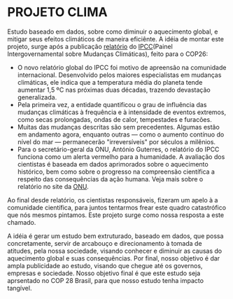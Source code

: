 # PROJETO CLIMA
Estudo baseado em dados, sobre como diminuir o aquecimento global, e mitigar seus efeitos climáticos de maneira eficiênte.
A idéia de montar este projeto, surge após a publicação [relatório](https://unric.org/en/guterres-the-ipcc-report-is-a-code-red-for-humanity/?utm_source=meio&utm_medium=email) do [IPCC](https://www.ipcc.ch/)(Painel Intergovernamental sobre Mudanças Climáticas), feito para o COP26:
* O novo relatório global do IPCC foi motivo de apreensão na comunidade internacional. Desenvolvido pelos maiores especialistas em mudanças climáticas, ele indica que a temperatura média do planeta tende aumentar 1,5 ºC nas próximas duas décadas, trazendo devastação generalizada. 
* Pela primeira vez, a entidade quantificou o grau de influência das mudanças climáticas à frequência e à intensidade de eventos extremos, como secas prolongadas, ondas de calor, tempestades e furacões.
* Muitas das mudanças descritas são sem precedentes. Algumas estão em andamento agora, enquanto outras — como o aumento contínuo do nível do mar — permanecerão "irreversíveis" por séculos a milênios. 
* Para o secretário-geral da ONU, António Guterres, o relatório do IPCC funciona como um alerta vermelho para a humanidade.
A avaliação dos cientistas é baseada em dados aprimorados sobre o aquecimento histórico, bem como sobre o progresso na compreensão científica a respeito das consequências da ação humana.
Veja mais sobre o relatório no site da [ONU](https://brasil.un.org/pt-br/139401-aquecimento-global-atinge-niveis-sem-precedentes-e-dispara-alerta-vermelho-para-humanidade#:~:text=Alerta%20vermelho%20%2D%20Para%20o%20secret%C3%A1rio,destruam%20o%20planeta%E2%80%9D%2C%20disse.).

Ao final desde relatório, os cientistas responsáveis, fizeram um apelo à a comunidade científica, para juntos tentarmos frear este quadro catastrófico que nós mesmos pintamos. Este projeto surge como nossa resposta a este chamado.

A idéia é gerar um estudo bem extruturado,  baseado em dados, que possa concretamente,  servir de arcabouço e direcionamento à tomada de atitudes, pela nossa sociedade, visando conhecer e diminuir as causas do aquecimento global e suas consequências. Por final, nosso objetivo é dar ampla publicidade ao estudo, visando que chegue até os governos, empresas e sociedade. Nosso objetivo final é que este estudo seja aprsentado no COP 28 Brasil, para que nosso estudo tenha impacto tangível.




